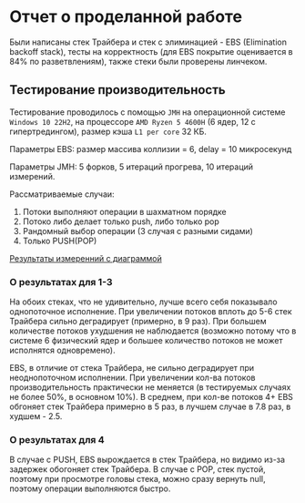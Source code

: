 # Отчет о проделанной работе
Были написаны стек Трайбера и стек с элиминацией - EBS (Elimination backoff stack), тесты на корректность (для EBS покрытие 
оценивается в 84% по разветвлениям), также стеки были проверены линчеком.

## Тестирование производительность
Тестирование проводилось с помощью `JMH` на операционной системе `Windows 10 22H2`, на процессоре `AMD Ryzen 5 4600H` (6 ядер, 12 с гипертредингом),
размер кэша `L1 per core` 32 КБ.

Параметры EBS: размер массива коллизии = 6, delay = 10 микросекунд

Параметры JMH: 5 форков, 5 итераций прогрева, 10 итераций измерений.

Рассматриваемые случаи:
1. Потоки выполняют операции в шахматном порядке
2. Потоко либо делает только push, либо только pop
3. Рандомный выбор операции (3 случая с разными сидами)
4. Только PUSH(POP) 

[Результаты измеренний с диаграммой](https://docs.google.com/spreadsheets/d/1no1vzyb9lTZkc0CO7iPe6nVMfWMXJqAdDN-SlfhBFEw/edit?usp=sharing)

### О результатах для 1-3

На обоих стеках, что не удивительно, лучше всего себя показывало однопоточное исполнение.
При увеличении потоков вплоть до 5-6 стек Трайбера сильно деградирует (примерно, в 9 раз). 
При большем количестве потоков ухудшения не наблюдается (возможно потому что в системе 6 физический ядер и большее количество потоков не может исполнятся одновремено).

EBS, в отличие от стека Трайбера, не сильно деградирует при неоднопоточном исполнении. При увеличении кол-ва потоков 
производительность практически не меняется (в тестируемых случаях не более 50%, в основном 10%).
В среднем, при кол-ве потоков 4+ EBS обгоняет стек Трайбера примерно в 5 раз, в лучшем случае в 7.8 раз, в худшем - 2.5.

### О результатах для 4

В случае с PUSH, EBS вырождается в стек Трайбера, но видимо из-за задержек обогоняет стек Трайбера.
В случае с POP, стек пустой, поэтому при просмотре головы стека, можно сразу вернуть null, поэтому операции выполняются быстро.